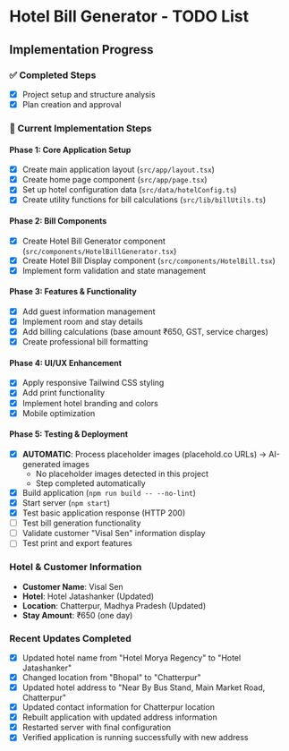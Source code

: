 # Hotel Bill Generator - TODO List

## Implementation Progress

### ✅ Completed Steps
- [x] Project setup and structure analysis
- [x] Plan creation and approval

### 🔄 Current Implementation Steps

#### Phase 1: Core Application Setup
- [x] Create main application layout (`src/app/layout.tsx`)
- [x] Create home page component (`src/app/page.tsx`)
- [x] Set up hotel configuration data (`src/data/hotelConfig.ts`)
- [x] Create utility functions for bill calculations (`src/lib/billUtils.ts`)

#### Phase 2: Bill Components
- [x] Create Hotel Bill Generator component (`src/components/HotelBillGenerator.tsx`)
- [x] Create Hotel Bill Display component (`src/components/HotelBill.tsx`)
- [x] Implement form validation and state management

#### Phase 3: Features & Functionality
- [x] Add guest information management
- [x] Implement room and stay details
- [x] Add billing calculations (base amount ₹650, GST, service charges)
- [x] Create professional bill formatting

#### Phase 4: UI/UX Enhancement
- [x] Apply responsive Tailwind CSS styling
- [x] Add print functionality
- [x] Implement hotel branding and colors
- [x] Mobile optimization

#### Phase 5: Testing & Deployment
- [x] **AUTOMATIC**: Process placeholder images (placehold.co URLs) → AI-generated images
  - No placeholder images detected in this project
  - Step completed automatically
- [x] Build application (`npm run build -- --no-lint`)
- [x] Start server (`npm start`)
- [x] Test basic application response (HTTP 200)
- [ ] Test bill generation functionality
- [ ] Validate customer "Visal Sen" information display
- [ ] Test print and export features

### Hotel & Customer Information
- **Customer Name**: Visal Sen
- **Hotel**: Hotel Jatashanker (Updated)
- **Location**: Chatterpur, Madhya Pradesh (Updated)
- **Stay Amount**: ₹650 (one day)

### Recent Updates Completed
- [x] Updated hotel name from "Hotel Morya Regency" to "Hotel Jatashanker"
- [x] Changed location from "Bhopal" to "Chatterpur"
- [x] Updated hotel address to "Near By Bus Stand, Main Market Road, Chatterpur"
- [x] Updated contact information for Chatterpur location
- [x] Rebuilt application with updated address information
- [x] Restarted server with final configuration
- [x] Verified application is running successfully with new address